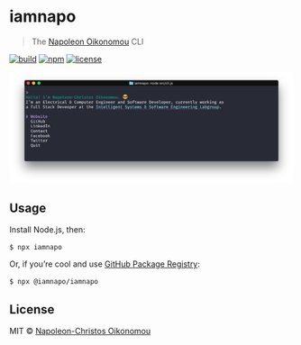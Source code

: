 # iamnapo

> The [Napoleon Oikonomou](https://iamnapo.me) CLI

[![build](https://img.shields.io/github/workflow/status/iamnapo/iamnapo/Install%20%26%20test?style=for-the-badge&logo=github&label=)](https://github.com/iamnapo/iamnapo/actions) [![npm](https://img.shields.io/npm/v/iamnapo.svg?style=for-the-badge&logo=npm)](https://www.npmjs.com/package/iamnapo) [![license](https://img.shields.io/github/license/iamnapo/iamnapo.svg?style=for-the-badge)](./LICENSE)

<p align="center" flex-direction="row"><img src="screenshot.png" width="752"></p>

## Usage

Install Node.js, then:

```console
$ npx iamnapo
```

Or, if you’re cool and use [GitHub Package Registry](https://github.com/features/package-registry):

```console
$ npx @iamnapo/iamnapo
```

## License

MIT © [Napoleon-Christos Oikonomou](https://iamnapo.me)
